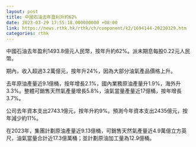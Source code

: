 ```yaml
---
layout: post
title: 中國石油去年盈利升約62%
date: 2023-03-29 17:55:18.000000000 +08:00
link: https://news.rthk.hk/rthk/ch/component/k2/1694144-20230329.htm
categories: rthk
---
```


中國石油去年盈利1493.8億元人民幣，按年升約62%。派末期息每股0.22元人民幣。

期內，收入超過3.2萬億元，按年升24%，因為大部分油氣產品價格上升。

去年原油產量近9.1億桶，按年增長2.1%，國內業務原油產量升1.9%，海外升3.3%。整體可銷售天然氣產量增長5.8%，油氣當量產量近17億桶，按年增長3.7%。

公司去年資本支出2743.1億元，按年升約9%。預測今年資本支出2435億元，按年減少約11%。

在2023年，集團計劃原油產量近9.13億桶，可銷售天然氣產量近4.9萬億立方英尺，油氣當量合計近17.3億萬桶；並計劃原油加工量為12.9億桶。
